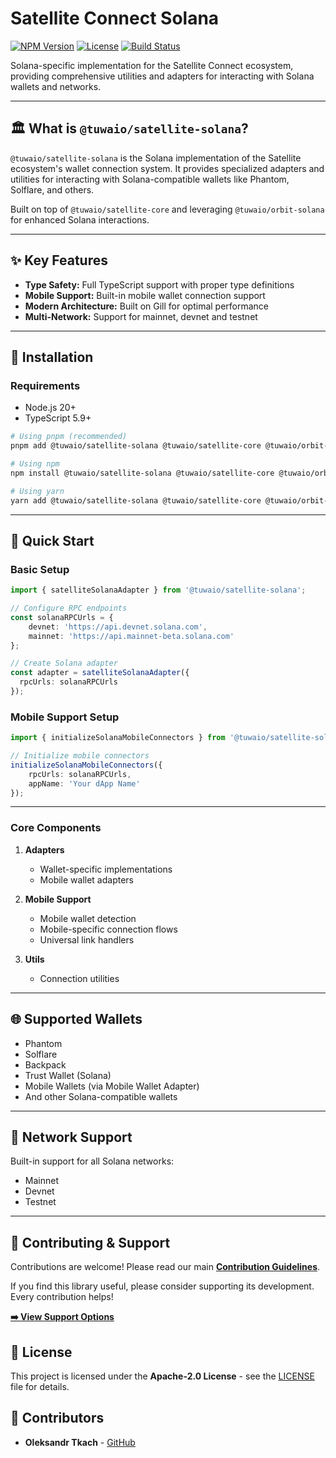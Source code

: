 # Satellite Connect Solana

[![NPM Version](https://img.shields.io/npm/v/@tuwaio/satellite-solana.svg)](https://www.npmjs.com/package/@tuwaio/satellite-solana)
[![License](https://img.shields.io/npm/l/@tuwaio/satellite-solana.svg)](./LICENSE)
[![Build Status](https://img.shields.io/github/actions/workflow/status/TuwaIO/satellite-solana/release.yml?branch=main)](https://github.com/TuwaIO/satellite-solana/actions)

Solana-specific implementation for the Satellite Connect ecosystem, providing comprehensive utilities and adapters for interacting with Solana wallets and networks.

---

## 🏛️ What is `@tuwaio/satellite-solana`?

`@tuwaio/satellite-solana` is the Solana implementation of the Satellite ecosystem's wallet connection system. It provides specialized adapters and utilities for interacting with Solana-compatible wallets like Phantom, Solflare, and others.

Built on top of `@tuwaio/satellite-core` and leveraging `@tuwaio/orbit-solana` for enhanced Solana interactions.

---

## ✨ Key Features

- **Type Safety:** Full TypeScript support with proper type definitions
- **Mobile Support:** Built-in mobile wallet connection support
- **Modern Architecture:** Built on Gill for optimal performance
- **Multi-Network:** Support for mainnet, devnet and testnet

---

## 💾 Installation

### Requirements
- Node.js 20+
- TypeScript 5.9+

```bash
# Using pnpm (recommended)
pnpm add @tuwaio/satellite-solana @tuwaio/satellite-core @tuwaio/orbit-core @tuwaio/orbit-solana gill @solana-mobile/wallet-standard-mobile immer zustand wagmi/core @wallet-standard/app @wallet-standard/base @wallet-standard/features @wallet-standard/ui @wallet-standard/ui-registry

# Using npm
npm install @tuwaio/satellite-solana @tuwaio/satellite-core @tuwaio/orbit-core @tuwaio/orbit-solana gill @solana-mobile/wallet-standard-mobile immer zustand wagmi/core @wallet-standard/app @wallet-standard/base @wallet-standard/features @wallet-standard/ui @wallet-standard/ui-registry

# Using yarn
yarn add @tuwaio/satellite-solana @tuwaio/satellite-core @tuwaio/orbit-core @tuwaio/orbit-solana gill @solana-mobile/wallet-standard-mobile immer zustand wagmi/core @wallet-standard/app @wallet-standard/base @wallet-standard/features @wallet-standard/ui @wallet-standard/ui-registry
```
---

## 🚀 Quick Start

### Basic Setup
```typescript
import { satelliteSolanaAdapter } from '@tuwaio/satellite-solana';

// Configure RPC endpoints
const solanaRPCUrls = {
    devnet: 'https://api.devnet.solana.com',
    mainnet: 'https://api.mainnet-beta.solana.com'
};

// Create Solana adapter
const adapter = satelliteSolanaAdapter({
  rpcUrls: solanaRPCUrls
});
```

### Mobile Support Setup

```typescript
import { initializeSolanaMobileConnectors } from '@tuwaio/satellite-solana';

// Initialize mobile connectors
initializeSolanaMobileConnectors({
    rpcUrls: solanaRPCUrls,
    appName: 'Your dApp Name'
});
```
---

### Core Components

1. **Adapters**
   - Wallet-specific implementations
   - Mobile wallet adapters

2. **Mobile Support**
   - Mobile wallet detection
   - Mobile-specific connection flows
   - Universal link handlers

3. **Utils**
   - Connection utilities

---

## 🌐 Supported Wallets

- Phantom
- Solflare
- Backpack
- Trust Wallet (Solana)
- Mobile Wallets (via Mobile Wallet Adapter)
- And other Solana-compatible wallets

---

## 🔗 Network Support

Built-in support for all Solana networks:
- Mainnet
- Devnet
- Testnet

---

## 🤝 Contributing & Support

Contributions are welcome! Please read our main **[Contribution Guidelines](https://github.com/TuwaIO/workflows/blob/main/CONTRIBUTING.md)**.

If you find this library useful, please consider supporting its development. Every contribution helps!

[**➡️ View Support Options**](https://github.com/TuwaIO/workflows/blob/main/Donation.md)

## 📄 License

This project is licensed under the **Apache-2.0 License** - see the [LICENSE](./LICENSE) file for details.

## 👥 Contributors

- **Oleksandr Tkach** - [GitHub](https://github.com/Argeare5)